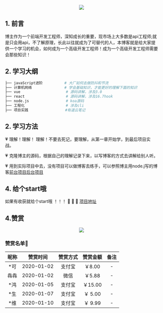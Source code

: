 <p align="center">
   <a href="https://github.com/hejialianghe/seniorFrontEnd" target="_blank">
      <img src="http://h5.youliaowu.com/assets/img/seniorFrontEnd.png"/>
   </a>
</p>

## 1. 前言

博主作为一个前端开发工程师，深知成长的重要，现市场上大多数是api工程师;就是只会用api，不了解原理，长此以往就成为了可替代的人，本博客就是给大家提供一个学习的机会，如何成为一个高级开发工程师！成为一个高级开发工程师需要会那些知识！

## 2. 学习大纲

```bash
├── javaScript进阶          # 大厂如何去做防抖和节流
├── 计算机网络               # 学会基础知识，才能更好的理解下面的知识
├── vue                     # 源码讲解，涉及3.0
├── react                   # 源码讲解，涉及16.7hook
├── node.js                 # koa源码
├── 工程化                   # 涉及cli
├── 项目实践                 #有道云笔记

```
## 2. 学习方法

💗 理解！理解！ 理解！不要去死记，要理解，从第一章开始学，到最后项目实战。

💗 克隆博主的源码，根据自己的理解记录下来，以写博客的方式去讲解给别人听。

💗 用到实际项目中去，没有项目可以做博客去练手，可以参照博主用node.j写的博客[前台项目](http://youliaowu.com/)[后台项目](http://youliaowu.com/dr-admin)
    

## 4. 给个start哦
如果有收获就给个start哦 ！！！ :pray: :pray: :pray:   [项目地址](https://github.com/hejialianghe/seniorFrontEnd)

## 4.赞赏

<p align="center">
      <img src="http://h5.youliaowu.com/assets/img/money.png"/>
</p>

### 赞赏名单:art:
| 昵称  |  赞赏时间  | 赞赏方式 | 赞赏金额 |   备注   |
| :---: | :--------: | :------: | :------: | :------: |
|  *可  | 2020-01-02 |  支付宝  | ￥8.00  |    -     |
| 犇犇  | 2020-01-02 |   微信   | ￥5.88  |    -     |
|  *鸿  | 2020-01-05 |   支付宝 | ￥15.00  |    -     |
|  *生  | 2020-01-07|   支付宝  | ￥ 5.00  |    -     |
|  *维  | 2020-01-10|   支付宝  | ￥ 9.99 |    -     |


